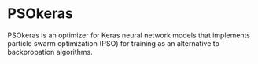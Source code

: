 # PSOkeras

PSOkeras is an optimizer for Keras neural network models that implements particle swarm optimization (PSO) for training as an alternative to backpropation algorithms.
